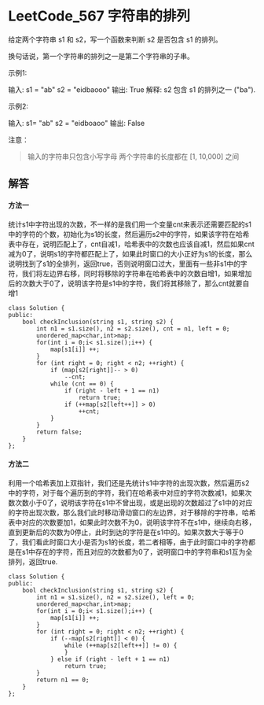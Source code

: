 # LeetCode_567 字符串的排列
给定两个字符串 s1 和 s2，写一个函数来判断 s2 是否包含 s1 的排列。

换句话说，第一个字符串的排列之一是第二个字符串的子串。

示例1:

输入: s1 = "ab" s2 = "eidbaooo"
输出: True
解释: s2 包含 s1 的排列之一 ("ba").

 

示例2:

输入: s1= "ab" s2 = "eidboaoo"
输出: False

 

注意：

> 输入的字符串只包含小写字母
> 两个字符串的长度都在 [1, 10,000] 之间

## 解答
#### 方法一
统计s1中字符出现的次数，不一样的是我们用一个变量cnt来表示还需要匹配的s1中的字符的个数，初始化为s1的长度，然后遍历s2中的字符，如果该字符在哈希表中存在，说明匹配上了，cnt自减1，哈希表中的次数也应该自减1，然后如果cnt减为0了，说明s1的字符都匹配上了，如果此时窗口的大小正好为s1的长度，那么说明找到了s1的全排列，返回true，否则说明窗口过大，里面有一些非s1中的字符，我们将左边界右移，同时将移除的字符串在哈希表中的次数自增1，如果增加后的次数大于0了，说明该字符是s1中的字符，我们将其移除了，那么cnt就要自增1
```
class Solution {
public:
    bool checkInclusion(string s1, string s2) {
        int n1 = s1.size(), n2 = s2.size(), cnt = n1, left = 0;      
        unordered_map<char,int>map;
        for(int i = 0;i< s1.size();i++) {
            map[s1[i]] ++;
        }
        for (int right = 0; right < n2; ++right) {
            if (map[s2[right]]-- > 0) 
                --cnt;
            while (cnt == 0) {
                if (right - left + 1 == n1)
                    return true;
                if (++map[s2[left++]] > 0) 
                    ++cnt;
            }
        }
        return false;
    }
};
```
#### 方法二
利用一个哈希表加上双指针，我们还是先统计s1中字符的出现次数，然后遍历s2中的字符，对于每个遍历到的字符，我们在哈希表中对应的字符次数减1，如果次数次数小于0了，说明该字符在s1中不曾出现，或是出现的次数超过了s1中的对应的字符出现次数，那么我们此时移动滑动窗口的左边界，对于移除的字符串，哈希表中对应的次数要加1，如果此时次数不为0，说明该字符不在s1中，继续向右移，直到更新后的次数为0停止，此时到达的字符是在s1中的。如果次数大于等于0了，我们看此时窗口大小是否为s1的长度，若二者相等，由于此时窗口中的字符都是在s1中存在的字符，而且对应的次数都为0了，说明窗口中的字符串和s1互为全排列，返回true.

```
class Solution {
public:
    bool checkInclusion(string s1, string s2) {
        int n1 = s1.size(), n2 = s2.size(), left = 0;
        unordered_map<char,int>map;
        for(int i = 0;i< s1.size();i++) {
            map[s1[i]] ++;
        }
        for (int right = 0; right < n2; ++right) {
            if (--map[s2[right]] < 0) {
                while (++map[s2[left++]] != 0) {
                }
            } else if (right - left + 1 == n1) 
                return true;
        }
        return n1 == 0;
    }
};
```

